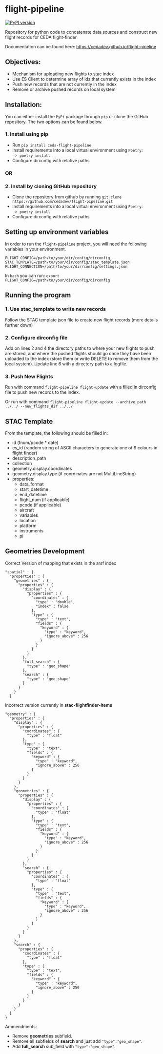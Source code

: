 # flight-pipeline

[![PyPI version](https://badge.fury.io/py/ceda-flight-pipeline.svg)](https://pypi.python.org/pypi/ceda-flight-pipeline/)

Repository for python code to concatenate data sources and construct new flight records for CEDA flight-finder

Documentation can be found here: https://cedadev.github.io/flight-pipeline

## Objectives: 
  - Mechanism for uploading new flights to stac index
  - Use ES Client to determine array of ids that currently exists in the index
  - Push new records that are not currently in the index
  - Remove or archive pushed records on local system

## Installation:

You can either install the ``PyPi`` package through ``pip`` or clone the GitHub repository. The two options can be found below.

### 1. Install using pip

  - Run ``pip install ceda-flight-pipeline``
  - Install requirements into a local virtual environment using ``Poetry``:
    - ``poetry install``
  - Configure dirconfig with relative paths

### OR ###

### 2. Install by cloning GitHub repository

  - Clone the repository from github by running ``git clone https://github.com/cedadev/flight-pipeline.git``
  - Install requirements into a local virtual environment using ``Poetry``:
     - ``poetry install``
  - Configure dirconfig with relative paths

## Setting up environment variables
In order to run the `flight-pipeline` project, you will need the following variables in your environment.
```
FLIGHT_CONFIG=/path/to/your/dir/config/dirconfig
STAC_TEMPLATE=/path/to/your/dir/config/stac_template.json
FLIGHT_CONNECTION=/path/to/your/dir/config/settings.json
```

In `bash` you can run:
`export FLIGHT_CONFIG=/path/to/your/dir/config/dirconfig`

## Running the program

### 1. Use stac_template to write new records
Follow the STAC template json file to create new flight records (more details further down)

### 2. Configure dirconfig file
Add on lines 2 and 4 the directory paths to where your new flights to push are stored, and where the pushed flights should go once they have been uploaded to the index (store them or write DELETE to remove them from the local system). Update line 6 with a directory path to a logfile.

### 3. Push New Flights
Run with command `flight-pipeline flight-update` with a filled in dirconfig file to push new records to the index.

Or run with command `flight-pipeline flight-update --archive_path ../../ --new_flights_dir ../../`

## STAC Template
From the template, the following should be filled in:
 - id (fnum/pcode * date)
 - es_id (random string of ASCII characters to generate one of 9 colours in flight finder)
 - description_path
 - collection
 - geometry.display.coordinates
 - geometry.display.type (if coordinates are not MultiLineString)
 - properties:
   - data_format
   - start_datetime
   - end_datetime
   - flight_num (if applicable)
   - pcode (if applicable)
   - aircraft
   - variables
   - location
   - platform
   - instruments
   - pi

## Geometries Development
Correct Version of mapping that exists in the arsf index
```
"spatial" : {
  "properties" : {
    "geometries" : {
      "properties" : {
        "display" : {
          "properties" : {
            "coordinates" : {
              "type" : "double",
              "index" : false
            },
            "type" : {
              "type" : "text",
              "fields" : {
                "keyword" : {
                  "type" : "keyword",
                  "ignore_above" : 256
                }
              }
            }
          }
        },
        "full_search" : {
          "type" : "geo_shape"
        },
        "search" : {
          "type" : "geo_shape"
        }
      }
    }
  }
```

Incorrect version currently in __stac-flightfinder-items__
```
"geometry" : {
  "properties" : {
    "display" : {
      "properties" : {
        "coordinates" : {
          "type" : "float"
        },
        "type" : {
          "type" : "text",
          "fields" : {
            "keyword" : {
              "type" : "keyword",
              "ignore_above" : 256
            }
          }
        }
      }
    },
    "geometries" : {
      "properties" : {
        "display" : {
          "properties" : {
            "coordinates" : {
              "type" : "float"
            },
            "type" : {
              "type" : "text",
              "fields" : {
                "keyword" : {
                  "type" : "keyword",
                  "ignore_above" : 256
                }
              }
            }
          }
        },
        "search" : {
          "properties" : {
            "coordinates" : {
              "type" : "float"
            },
            "type" : {
              "type" : "text",
              "fields" : {
                "keyword" : {
                  "type" : "keyword",
                  "ignore_above" : 256
                }
              }
            }
          }
        }
      }
    },
    "search" : {
      "properties" : {
        "coordinates" : {
          "type" : "float"
        },
        "type" : {
          "type" : "text",
          "fields" : {
            "keyword" : {
              "type" : "keyword",
              "ignore_above" : 256
            }
          }
        }
      }
    }
  }
}
```
Ammendments:
 - Remove __geometries__ subfield.
 - Remove all subfields of __search__ and just add `"type":"geo_shape"`.
 - Add __full_search__ sub_field with `"type":"geo_shape"`.
